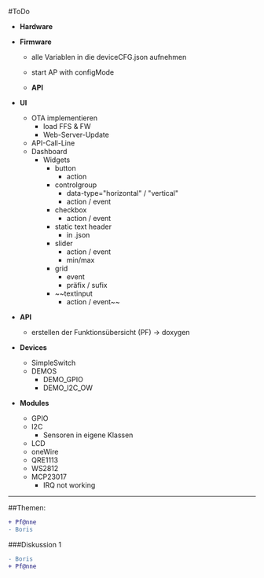 #ToDo

- **Hardware**

- **Firmware**
  - alle Variablen in die deviceCFG.json aufnehmen
  - start AP with configMode

  - **API**

- **UI**
  - OTA implementieren
    - load FFS & FW
    - Web-Server-Update
  - API-Call-Line
  - Dashboard
    - Widgets
      - button
        - action
      - controlgroup
        - data-type="horizontal" / "vertical"
        - action / event
      - checkbox
        - action / event
      - static text header
        - in .json
      - slider
        - action / event
        - min/max
      - grid  
        - event
        - präfix / sufix
      - ~~textinput
        - action / event~~   

- **API**
  - erstellen der Funktionsübersicht (PF) -> doxygen

- **Devices**
  - SimpleSwitch
  - DEMOS
    - DEMO_GPIO
    - DEMO_I2C_OW

- **Modules**
  - GPIO
  - I2C
    - Sensoren in eigene Klassen
  - LCD
  - oneWire
  - QRE1113
  - WS2812
  - MCP23017
    - IRQ not working



***
##Themen:
```diff
+ Pf@nne
- Boris
```

###Diskussion 1
```diff
- Boris
+ Pf@nne
```
